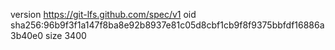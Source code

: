 version https://git-lfs.github.com/spec/v1
oid sha256:96b9f3f1a147f8ba8e92b8937e81c05d8cbf1cb9f8f9375bbfdf16886a3b40e0
size 3400
